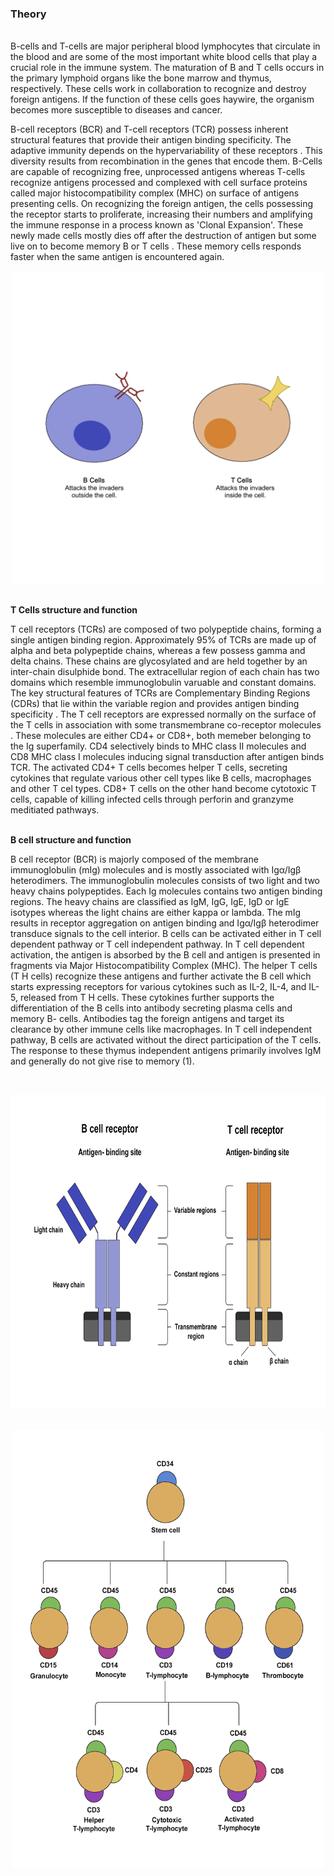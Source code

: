 ### Theory 
<br>
B-cells and T-cells are major peripheral blood lymphocytes that circulate in the blood and are some of the most important white blood cells that play a crucial role in the immune system. The maturation of B and T cells occurs in the primary lymphoid organs like the bone marrow and thymus, respectively. These cells work in collaboration to recognize and destroy foreign antigens. If the function of these cells goes haywire, the organism becomes more susceptible to diseases and cancer.<br>

B-cell receptors (BCR) and T-cell receptors (TCR) possess inherent structural features that provide their antigen binding specificity. The adaptive immunity depends on the hypervariability of these receptors . This diversity results from recombination in the genes that encode them. B-Cells are capable of recognizing free, unprocessed antigens whereas T-cells recognize antigens processed and complexed with cell surface proteins called major histocompatibility complex (MHC) on surface of antigens presenting cells. On recognizing the foreign antigen, the cells possessing the receptor starts to proliferate, increasing their numbers and amplifying the immune response in a process known as 'Clonal Expansion'. These newly made cells mostly dies off after the destruction of antigen but some live on to become memory B or T cells . These memory cells responds faster when the same antigen is encountered again.
<br><div style="text-align: center;"><img src="images/image1.png" alt="image" width="500" height="500"></div>

<br><b>T Cells structure and function</b><br>

T cell receptors (TCRs) are composed of two polypeptide chains, forming a single antigen binding region. Approximately 95% of TCRs are made up of alpha and beta polypeptide chains, whereas a few possess gamma and delta chains. These chains are glycosylated and are held together by an inter-chain disulphide bond. The extracellular region of each chain has two domains which resemble immunoglobulin varuable and constant domains. The key structural features of TCRs are Complementary Binding Regions (CDRs) that lie within the variable region and provides antigen binding specificity . The T cell receptors are expressed normally on the surface of the T cells in association with some transmembrane co-receptor molecules . These molecules are either CD4+ or CD8+, both memeber belonging to the Ig superfamily. CD4 selectively binds to MHC class II molecules and CD8 MHC class I molecules inducing signal transduction after antigen binds TCR. The activated CD4+ T cells becomes helper T cells, secreting cytokines that regulate various other cell types like B cells, macrophages and other T cel types. CD8+ T cells on the other hand become cytotoxic T cells, capable of killing infected cells through perforin and granzyme meditiated pathways.

<br><b>B cell structure and function</b><br>

B cell receptor (BCR) is majorly composed of the membrane immunoglobulin (mIg) molecules and is mostly associated with Igα/Igβ heterodimers. The immunoglobulin molecules consists of two light and two heavy chains polypeptides. Each Ig molecules contains two antigen binding regions. The heavy chains are classified as IgM, IgG, IgE, IgD or IgE isotypes whereas the light chains are either kappa or lambda. The mIg results in receptor aggregation on antigen binding and Igα/Igβ heterodimer transduce signals to the cell interior. B cells can be activated either in T cell dependent pathway or T cell independent pathway. In T cell dependent activation, the antigen is absorbed by the B cell and antigen is presented in fragments via Major Histocompatibility Complex (MHC). The helper T cells (T H cells) recognize these antigens and further activate the B cell which starts expressing receptors for various cytokines such as IL-2, IL-4, and IL-5, released from T H cells. These cytokines further supports the differentiation of the B cells into antibody secreting plasma cells and memory B- cells. Antibodies tag the foreign antigens and target its clearance by other immune cells like macrophages. In T cell independent pathway, B cells are activated without the direct participation of the T cells. The response to these thymus independent antigens primarily involves IgM and generally do not give rise to memory (1).

<br><div style="text-align: center;"><img src="images/image2.png" alt="image" width="700" height="500"></div><br>
<br><div style="text-align: center;"><img src="images/img7.png" alt="image" width="500" height="700"></div>